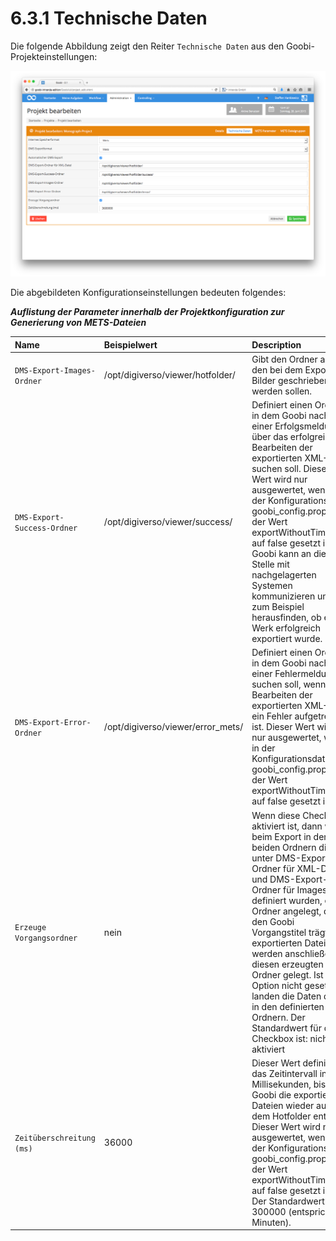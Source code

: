 # 6.3.1 Technische Daten

Die folgende Abbildung zeigt den Reiter `Technische Daten` aus den Goobi- Projekteinstellungen:

![Technische Daten der Projektkonfiguration](../../.gitbook/assets/82d.png)

Die abgebildeten Konfigurationseinstellungen bedeuten folgendes:

_**Auflistung der Parameter innerhalb der Projektkonfiguration zur Generierung von METS-Dateien**_

| **Name** | **Beispielwert** | Description |
| :--- | :--- | :--- |
| `DMS-Export-Images-Ordner` | /opt/digiverso/viewer/hotfolder/ | Gibt den Ordner an, in den bei dem Export die Bilder geschrieben werden sollen. |
| `DMS-Export-Success-Ordner` | /opt/digiverso/viewer/success/ | Definiert einen Ordner, in dem Goobi nach einer Erfolgsmeldung über das erfolgreiche Bearbeiten der exportierten XML-Datei suchen soll. Dieser Wert wird nur ausgewertet, wenn in der Konfigurationsdatei goobi\_config.properties der Wert exportWithoutTimeLimit auf false gesetzt ist. Goobi kann an dieser Stelle mit nachgelagerten Systemen kommunizieren und so zum Beispiel herausfinden, ob ein Werk erfolgreich exportiert wurde. |
| `DMS-Export-Error-Ordner` | /opt/digiverso/viewer/error\_mets/ | Definiert einen Ordner, in dem Goobi nach einer Fehlermeldung suchen soll, wenn beim Bearbeiten der exportierten XML-Datei ein Fehler aufgetreten ist. Dieser Wert wird nur ausgewertet, wenn in der Konfigurationsdatei goobi\_config.properties der Wert exportWithoutTimeLimit auf false gesetzt ist. |
| `Erzeuge Vorgangsordner` | nein | Wenn diese Checkbox aktiviert ist, dann wird beim Export in den beiden Ordnern die unter DMS-Export-Ordner für XML-Datei und DMS-Export-Ordner für Images definiert wurden, ein Ordner angelegt, der den Goobi Vorgangstitel trägt. Die exportierten Dateien werden anschließend in diesen erzeugten Ordner gelegt. Ist diese Option nicht gesetzt, landen die Daten direkt in den definierten Ordnern. Der Standardwert für diese Checkbox ist: nicht aktiviert |
| `Zeitüberschreitung (ms)` | 36000 | Dieser Wert definiert das Zeitintervall in Millisekunden, bis Goobi die exportierten Dateien wieder aus dem Hotfolder entfernt. Dieser Wert wird nur ausgewertet, wenn in der Konfigurationsdatei goobi\_config.properties der Wert exportWithoutTimeLimit auf false gesetzt ist. Der Standardwert ist 300000 \(entspricht 5 Minuten\). |

